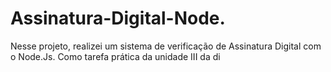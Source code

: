 # Assinatura-Digital-Node.
Nesse projeto, realizei um sistema de verificação de Assinatura Digital com o Node.Js. Como tarefa prática da unidade III da di
